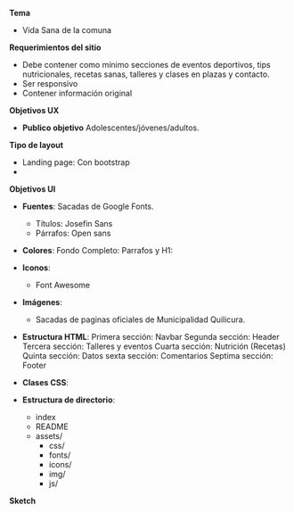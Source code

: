 
**Tema**
	
- Vida Sana de la comuna

**Requerimientos del sitio**

- Debe contener como mínimo secciones de eventos deportivos, tips
 nutricionales, recetas sanas, talleres y clases en plazas y contacto.
- Ser responsivo
- Contener información original

**Objetivos UX**

- **Publico objetivo** Adolescentes/jóvenes/adultos.

**Tipo de layout**
	
- Landing page: Con bootstrap
- 

**Objetivos UI**

- **Fuentes**: Sacadas de Google Fonts.
	- Títulos: Josefin Sans
	- Párrafos: Open sans

- **Colores**:
	Fondo Completo:
	Parrafos y H1:

	
	
- **Iconos**:

	 - Font Awesome

- **Imágenes**:

	- Sacadas de paginas oficiales de Municipalidad Quilicura.
 
	
- **Estructura HTML**:
   Primera sección: Navbar
   Segunda sección: Header
   Tercera sección: Talleres y eventos
   Cuarta sección: Nutrición (Recetas)
   Quinta sección: Datos
   sexta sección: Comentarios 
   Septima sección: Footer

- **Clases CSS**:

- **Estructura de directorio**: 
	- index
	- README
	- assets/
		- css/
		- fonts/
		- icons/
		- img/
		- js/



**Sketch**
